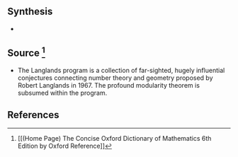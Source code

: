 ## Synthesis
- 
## Source [^1]
- The Langlands program is a collection of far-sighted, hugely influential conjectures connecting number theory and geometry proposed by Robert Langlands in 1967. The profound modularity theorem is subsumed within the program. 
## References

[^1]: [[(Home Page) The Concise Oxford Dictionary of Mathematics 6th Edition by Oxford Reference]]